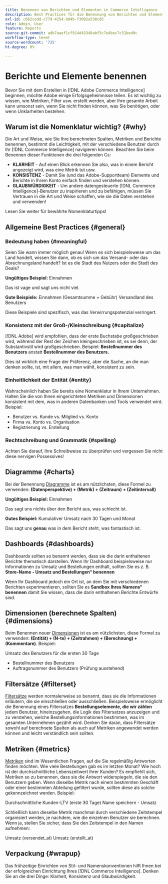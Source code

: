 ```yaml
---
title: Benennen von Berichten und Elementen in Commerce Intelligence
description: Best Practices für die Benennung von Berichten und Elementen in [!DNL Commerce Intelligence].
exl-id: c662cedd-c779-4254-b04b-f3092a538c85
role: Admin, User
feature: Reports
source-git-commit: adb7aaef1cf914d43348abf5c7e4bec7c51bed0c
workflow-type: tm+mt
source-wordcount: '725'
ht-degree: 0%

---
```


# Berichte und Elemente benennen

Bevor Sie mit dem Erstellen in [!DNL Adobe Commerce Intelligence] beginnen, möchte Adobe einige Erfolgsgeheimnisse teilen. Es ist wichtig zu wissen, wie Metriken, Filter usw. erstellt werden, aber Ihre gesamte Arbeit kann umsonst sein, wenn Sie nicht finden können, was Sie benötigen, oder wenn Unklarheiten bestehen.

## Warum ist die Nomenklatur wichtig? {#why}

Die Art und Weise, wie Sie Ihre berechneten Spalten, Metriken und Berichte benennen, bestimmt die Leichtigkeit, mit der verschiedene Benutzer durch Ihr [!DNL Commerce Intelligence] navigieren können. Beachten Sie beim Benennen dieser Funktionen die drei folgenden Cs:

* **KLARHEIT** - Auf einen Blick erkennen Sie also, was in einem Bericht angezeigt wird, was eine Metrik tut usw.
* **KONSISTENZ** - Damit Sie (und das Adobe-Supportteam) Elemente und Berichte in Ihrem Konto einfach finden und verstehen können.
* **GLAUBWÜRDIGKEIT** - Um andere datengesteuerte [!DNL Commerce Intelligence]-Benutzer zu inspirieren und zu befähigen, müssen Sie Vertrauen in die Art und Weise schaffen, wie sie die Daten verstehen und verwenden!

Lesen Sie weiter für bewährte Nomenklaturtipps!

## Allgemeine Best Practices {#general}

### Bedeutung haben {#meaningful}

Seien Sie wann immer möglich genau! Wenn es sich beispielsweise um das Land handelt, wissen Sie dann, ob es sich um das Versand- oder das Abrechnungsland handelt? Ist es die Stadt des Nutzers oder die Stadt des Deals?

**Ungültiges Beispiel:**
Einnahmen

Das ist vage und sagt uns nicht viel.

**Gute Beispiele:**
Einnahmen (Gesamtsumme + Gebühr)
Versandland des Benutzers

Diese Beispiele sind spezifisch, was das Verwirrungspotenzial verringert.

### Konsistenz mit der Groß-/Kleinschreibung {#capitalize}

[!DNL Adobe] wird empfohlen, dass der erste Buchstabe großgeschrieben wird, während der Rest der Zeichen kleingeschrieben ist, es sei denn, der Substantivstil wird großgeschrieben. Beispiel: **Bestellnummer des Benutzers** anstatt **Bestellnummer des Benutzers.**

Dies ist wirklich eine Frage der Präferenz, aber die Sache, an die man denken sollte, ist, mit allem, was man wählt, konsistent zu sein.

### Einheitlichkeit der Entität {#entity}

Wahrscheinlich haben Sie bereits eine Nomenklatur in Ihrem Unternehmen. Halten Sie die von Ihnen eingerichteten Metriken und Dimensionen konsistent mit dem, was in anderen Datenbanken und Tools verwendet wird. Beispiel:

* Benutzer vs. Kunde vs. Mitglied vs. Konto
* Firma vs. Konto vs. Organisation
* Registrierung vs. Erstellung

### Rechtschreibung und Grammatik {#spelling}

Achten Sie darauf, Ihre Schreibweise zu überprüfen und vergessen Sie nicht diese nervigen Possessives!

## Diagramme {#charts}

Bei der Benennung [Diagramme](../tutorials/using-visual-report-builder.md) ist es am nützlichsten, diese Formel zu verwenden: **(Datenperspektive) + (Metrik) + (Zeitraum) + (Zeitintervall)**

**Ungültiges Beispiel:**
Einnahmen

Das sagt uns nichts über den Bericht aus, was schlecht ist.

**Gutes Beispiel:**
Kumulativer Umsatz nach 30 Tagen und Monat

Das sagt uns **genau** was in dem Bericht steht, was fantastisch ist.

## Dashboards {#dashboards}

Dashboards sollten so benannt werden, dass sie die darin enthaltenen Berichte thematisch darstellen. Wenn Ihr Dashboard beispielsweise nur Informationen zu Umsatz und Bestellungen enthält, sollten Sie es z. B. **Store-Name - Umsatz und Bestellungen“ benennen**

Wenn Ihr Dashboard jedoch ein Ort ist, an dem Sie mit verschiedenen Berichten experimentieren, sollten Sie es **Sandbox Ihres Namens“ benennen** damit Sie wissen, dass die darin enthaltenen Berichte Entwürfe sind.

## Dimensionen (berechnete Spalten) {#dimensions}

Beim Benennen neuer [Dimensionen](../data-analyst/data-warehouse-mgr/creating-calculated-columns.md) ist es am nützlichsten, diese Formel zu verwenden: **(Entität) + (N-te) + (Zeitrahmen) + (Berechnung) + (Kommentare)**. Beispiel:

Umsatz des Benutzers für die ersten 30 Tage
* Bestellnummer des Benutzers
* Auftragsnummer des Benutzers (Prüfung ausstehend)

## Filtersätze {#filterset}

[Filtersätze](../data-user/reports/ess-manage-data-filters.md) werden normalerweise so benannt, dass sie die Informationen erläutern, die sie einschließen oder ausschließen. Beispielsweise ermöglicht die Benennung eines Filtersatzes **Bestellungselemente, die wir zählen** jedem Benutzer, hineinzugehen, die Logik des Filtersatzes anzuzeigen und zu verstehen, welche Bestellungsinformationen bestimmen, was im gesamten Unternehmen gezählt wird. Denken Sie daran, dass Filtersätze sowohl auf berechnete Spalten als auch auf Metriken angewendet werden können und leicht verständlich sein sollten.

## Metriken {#metrics}

[Metriken](../data-user/reports/ess-manage-data-metrics.md) sind im Wesentlichen Fragen, auf die Sie regelmäßig Antworten finden möchten. Wie viele Bestellungen gab es im letzten Monat? Wie hoch ist der durchschnittliche Lebenszeitwert Ihrer Kunden? Es empfiehlt sich, Metriken so zu benennen, dass sie die Antwort widerspiegeln, die sie den Benutzern geben. Wenn dieselbe Metrik nach einem bestimmten Geschäft oder einer bestimmten Abteilung gefiltert wurde, sollten diese als solche gekennzeichnet werden. Beispiel:

Durchschnittliche Kunden-LTV (erste 30 Tage)
Name speichern - Umsatz

Schließlich kann dieselbe Metrik manchmal durch verschiedene Zeitstempel organisiert werden, je nachdem, wie die einzelnen Benutzer sie berechnen. Wenn ja, stellen Sie sicher, dass Sie den Zeitstempel in den Namen aufnehmen:

Umsatz (versendet\_at)
Umsatz (erstellt\_at)

## Verpackung {#wrapup}

Das frühzeitige Einrichten von Stil- und Namenskonventionen hilft Ihnen bei der erfolgreichen Einrichtung Ihres [!DNL Commerce Intelligence]. Denken Sie an die drei Dinge: Klarheit, Konsistenz und Glaubwürdigkeit.

